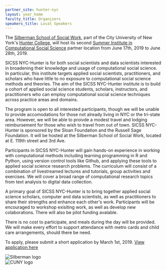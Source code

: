 ```yaml
---
partner_site: hunter-nyc
layout: year_home
faculty_title: Organizers
speakers_title: Local Speakers
---
```


The [Silberman School of Social Work](http://sssw.hunter.cuny.edu/ssw/), part of the City University of New York's [Hunter 
College](http://www.hunter.cuny.edu/main/), will host its second [Summer Institute in Computational Social Science](https://compsocialscience.github.io/summer-institute/) partner location from June 17th, 2019 to June 28th, 2019.

SICSS NYC-Hunter is for both social scientists and data scientists interested in broadening their knowledge and usage of computational social science. 
In particular, this institute targets applied social scientists, practitioners, and scholars who have little to no exposure to computational social
science methods and theories. The aim of the SICSS NYC-Hunter institute is to build a cohort of applied social science students, scholars, 
instructors, and practitioners who can employ computational social science techniques across practice areas and domains. 

The program is open to all interested participants, though we will be unable to provide accomodations for those not already living in NYC or the tri-state area. 
However, we will be able to proivde a modest travel and lodging reimbursement for those who wish to travel from out of town. SICSS NYC-Hunter is sponsored by the Sloan Foundation and
the Russell Sage Foundation. It will be hosted at the Silberman School of Social Work, located at E. 119th street and 3rd Ave.

Participants in SICSS NYC-Hunter will gain hands-on experience in working with computational methods including learning
programming in R and Python, using version control tools like Github, and applying these tools to applied social science research 
problems. The curriculum will consist of a combination of livestreamed lectures and tutorials, group activities and exercises.
We will cover a broad range of computational research topics from text analysis to digital data collection.

A primary goal of SICSS NYC-Hunter is to bring together applied social science scholars, computer and data scientists, as well as practitioners to 
share their strengths and enhance each other's work. Participants will be encouraged to workshop exisiting work, as well as develop new colaborations. There will also be pilot funding avalable. 

There is no cost to participate, and meals during the day will be provided. We will make every effort to support attendance with metro cards and child care arrangements, should there be need. 

To apply, please submit a short application by March 1st, 2019. [View application here](apply)

<div class="row">
  <div class="col-sm-6"><img class="img-responsive" alt="Silberman logo" src="{{ site.baseurl }}{% link 2019/hunter-nyc/images/silberman_logo.png %}"></div>
  <div class="col-sm-6"><img class="img-responsive" alt="CUNY logo" src="{{ site.baseurl }}{% link 2019/hunter-nyc/images/cuny_logo.png %}"></div>
</div>
